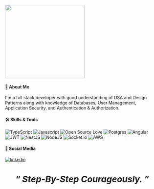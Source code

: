 <image align='centre' src="https://media2.giphy.com/media/iIqmM5tTjmpOB9mpbn/giphy.gif?cid=790b7611b5cca373f03a37aaf3bedbd963377f697da75d88&rid=giphy.gif&ct=g" width="260" height="240" frameBorder="0"></image>
#### 🚀 About Me
I'm a full stack developer with good understanding of DSA and Design Patterns along with 
knowledge of Databases, User Management, Application Security, and Authentication & Authorization.


#### 🛠 Skills & Tools

![TypeScript](https://badges.frapsoft.com/typescript/love/typescript.png?v=101) ![Javascript](https://badges.frapsoft.com/javascript/code/javascript.png?v=101) ![Open Source Love](https://badges.frapsoft.com/os/v3/open-source.svg?v=103) 	![Postgres](https://img.shields.io/badge/postgres-%23316192.svg?style=for-the-badge&logo=postgresql&logoColor=white) ![Angular](https://img.shields.io/badge/angular-%23DD0031.svg?style=for-the-badge&logo=angular&logoColor=white) ![JWT](https://img.shields.io/badge/JWT-black?style=for-the-badge&logo=JSON%20web%20tokens) ![NestJS](https://img.shields.io/badge/nestjs-%23E0234E.svg?style=for-the-badge&logo=nestjs&logoColor=white) ![NodeJS](https://img.shields.io/badge/node.js-6DA55F?style=for-the-badge&logo=node.js&logoColor=white) ![Socket.io](https://img.shields.io/badge/Socket.io-black?style=for-the-badge&logo=socket.io&badgeColor=010101) ![AWS](https://img.shields.io/badge/AWS-%23FF9900.svg?style=for-the-badge&logo=amazon-aws&logoColor=white)

#### 📱 Social Media
[![linkedin](https://img.shields.io/badge/linkedin-0A66C2?style=for-the-badge&logo=linkedin&logoColor=white)](https://www.linkedin.com/in/codesirohi/)

<h1 align='center'><i>“ Step-By-Step Courageously. ”</i></h1>
